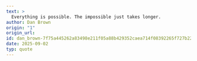 ```yaml
---
text: >
  Everything is possible. The impossible just takes longer.
author: Dan Brown
origin: "1"
origin_url: 
id: dan_brown-7f75a445262a83498e211f05a88b429352caea714f08392265f727b226d07845
date: 2025-09-02
typ: quote
---
```

